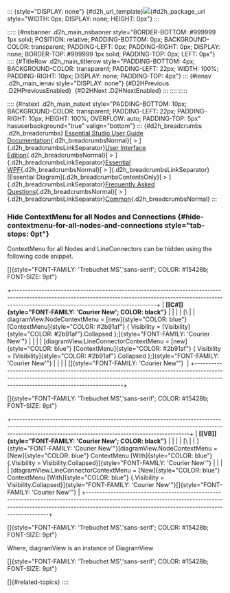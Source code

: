 ::: {style="DISPLAY: none"}
[](ms-xhelp:///?Id=d2h_url_template){#d2h_url_template}![](!package_url!){#d2h_package_url style="WIDTH: 0px; DISPLAY: none; HEIGHT: 0px"}
:::

::::: {#nsbanner .d2h_main_nsbanner style="BORDER-BOTTOM: #999999 1px solid; POSITION: relative; PADDING-BOTTOM: 0px; BACKGROUND-COLOR: transparent; PADDING-LEFT: 0px; PADDING-RIGHT: 0px; DISPLAY: none; BORDER-TOP: #999999 1px solid; PADDING-TOP: 0px; LEFT: 0px"}
:::: {#TitleRow .d2h_main_titlerow style="PADDING-BOTTOM: 4px; BACKGROUND-COLOR: transparent; PADDING-LEFT: 22px; WIDTH: 100%; PADDING-RIGHT: 10px; DISPLAY: none; PADDING-TOP: 4px"}
::: {#ienav .d2h_main_ienav style="DISPLAY: none"}
[](ms-xhelp:///?Id=ba4698dd-302b-4fa6-b2f1-a263092e0525){#D2HPrevious .D2HPreviousEnabled}  [](ms-xhelp:///?Id=c809314e-d450-4b7e-a77e-b8e6a93c9dfc){#D2HNext .D2HNextEnabled}
:::
::::
:::::

:::: {#nstext .d2h_main_nstext style="PADDING-BOTTOM: 10px; BACKGROUND-COLOR: transparent; PADDING-LEFT: 22px; PADDING-RIGHT: 10px; HEIGHT: 100%; OVERFLOW: auto; PADDING-TOP: 5px" hasuserbackground="true" valign="bottom"}
::: {#d2h_breadcrumbs .d2h_breadcrumbs}
[Essential Studio User Guide Documentation](ms-xhelp:///?Id=12457748-09e3-4d74-a240-8e049cedf030){.d2h_breadcrumbsNormal}[ \> ]{.d2h_breadcrumbsLinkSeparator}[User Interface Edition](ms-xhelp:///?Id=c29296b7-531c-413b-a0ec-488ca1f7f669){.d2h_breadcrumbsNormal}[ \> ]{.d2h_breadcrumbsLinkSeparator}[Essential WPF](ms-xhelp:///?Id=7f4f82c5-151c-4262-94d0-75c4626c77bc){.d2h_breadcrumbsNormal}[ \> ]{.d2h_breadcrumbsLinkSeparator}[Essential Diagram]{.d2h_breadcrumbsContentsOnly}[ \> ]{.d2h_breadcrumbsLinkSeparator}[Frequently Asked Questions](ms-xhelp:///?Id=2206ded2-cc47-47f5-86b1-d5d1f5b27678){.d2h_breadcrumbsNormal}[ \> ]{.d2h_breadcrumbsLinkSeparator}[Common](ms-xhelp:///?Id=91822e4e-e58d-43c2-9da2-bfbf6a7d32a0){.d2h_breadcrumbsNormal}
:::

### Hide ContextMenu for all Nodes and Connections {#hide-contextmenu-for-all-nodes-and-connections style="tab-stops: 0pt"}

ContextMenu for all Nodes and LineConnectors can be hidden using the following code snippet.

[]{style="FONT-FAMILY: 'Trebuchet MS','sans-serif'; COLOR: #15428b; FONT-SIZE: 9pt"} 

+----------------------------------------------------------------------------------------------------------------------------------------------------------------------------------------------------------------+
| **[\[C#\]]{style="FONT-FAMILY: 'Courier New'; COLOR: black"}**                                                                                                                                                 |
|                                                                                                                                                                                                                |
| [\                                                                                                                                                                                                             |
| diagramView.NodeContextMenu = [new]{style="COLOR: blue"} [ContextMenu]{style="COLOR: #2b91af"} { Visibility = [Visibility]{style="COLOR: #2b91af"}.Collapsed };]{style="FONT-FAMILY: 'Courier New'"}           |
|                                                                                                                                                                                                                |
| [diagramView.LineConnectorContextMenu = [new]{style="COLOR: blue"} [ContextMenu]{style="COLOR: #2b91af"} { Visibility = [Visibility]{style="COLOR: #2b91af"}.Collapsed };]{style="FONT-FAMILY: 'Courier New'"} |
|                                                                                                                                                                                                                |
| []{style="FONT-FAMILY: 'Courier New'"}                                                                                                                                                                         |
+----------------------------------------------------------------------------------------------------------------------------------------------------------------------------------------------------------------+

[]{style="FONT-FAMILY: 'Trebuchet MS','sans-serif'; COLOR: #15428b; FONT-SIZE: 9pt"} 

+----------------------------------------------------------------------------------------------------------------------------------------------------------------------------------------------------------------------------+
| **[\[VB\]]{style="FONT-FAMILY: 'Courier New'; COLOR: black"}**                                                                                                                                                             |
|                                                                                                                                                                                                                            |
| [\                                                                                                                                                                                                                         |
| ]{style="FONT-FAMILY: 'Courier New'"}[diagramView.NodeContextMenu = [New]{style="COLOR: blue"} ContextMenu [With]{style="COLOR: blue"} {.Visibility = Visibility.Collapsed}]{style="FONT-FAMILY: 'Courier New'"}           |
|                                                                                                                                                                                                                            |
| [diagramView.LineConnectorContextMenu = [New]{style="COLOR: blue"} ContextMenu [With]{style="COLOR: blue"} {.Visibility = Visibility.Collapsed}]{style="FONT-FAMILY: 'Courier New'"}[]{style="FONT-FAMILY: 'Courier New'"} |
+----------------------------------------------------------------------------------------------------------------------------------------------------------------------------------------------------------------------------+

[]{style="FONT-FAMILY: 'Trebuchet MS','sans-serif'; COLOR: #15428b; FONT-SIZE: 9pt"} 

Where, diagramView is an instance of DiagramView

[]{style="FONT-FAMILY: 'Trebuchet MS','sans-serif'; COLOR: #15428b; FONT-SIZE: 9pt"} 

[]{#related-topics}
::::
